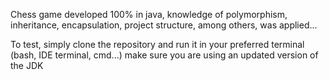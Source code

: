 Chess game developed 100% in java, knowledge of polymorphism, inheritance, encapsulation, project structure, among others, was applied...

To test, simply clone the repository and run it in your preferred terminal (bash, IDE terminal, cmd...) make sure you are using an updated version of the JDK
